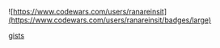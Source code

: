 ![https://www.codewars.com/users/ranareinsit](https://www.codewars.com/users/ranareinsit/badges/large)


[gists](https://gist.github.com/ranareinsit)
